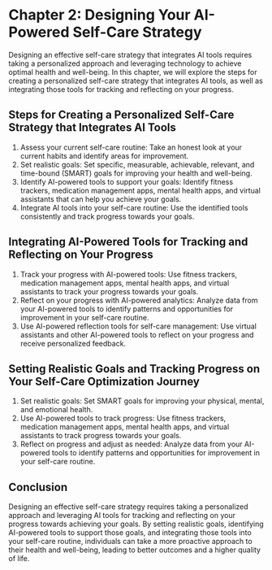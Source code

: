 Chapter 2: Designing Your AI-Powered Self-Care Strategy
=======================================================

Designing an effective self-care strategy that integrates AI tools requires taking a personalized approach and leveraging technology to achieve optimal health and well-being. In this chapter, we will explore the steps for creating a personalized self-care strategy that integrates AI tools, as well as integrating those tools for tracking and reflecting on your progress.

Steps for Creating a Personalized Self-Care Strategy that Integrates AI Tools
-----------------------------------------------------------------------------

1. Assess your current self-care routine: Take an honest look at your current habits and identify areas for improvement.
2. Set realistic goals: Set specific, measurable, achievable, relevant, and time-bound (SMART) goals for improving your health and well-being.
3. Identify AI-powered tools to support your goals: Identify fitness trackers, medication management apps, mental health apps, and virtual assistants that can help you achieve your goals.
4. Integrate AI tools into your self-care routine: Use the identified tools consistently and track progress towards your goals.

Integrating AI-Powered Tools for Tracking and Reflecting on Your Progress
-------------------------------------------------------------------------

1. Track your progress with AI-powered tools: Use fitness trackers, medication management apps, mental health apps, and virtual assistants to track your progress towards your goals.
2. Reflect on your progress with AI-powered analytics: Analyze data from your AI-powered tools to identify patterns and opportunities for improvement in your self-care routine.
3. Use AI-powered reflection tools for self-care management: Use virtual assistants and other AI-powered tools to reflect on your progress and receive personalized feedback.

Setting Realistic Goals and Tracking Progress on Your Self-Care Optimization Journey
------------------------------------------------------------------------------------

1. Set realistic goals: Set SMART goals for improving your physical, mental, and emotional health.
2. Use AI-powered tools to track progress: Use fitness trackers, medication management apps, mental health apps, and virtual assistants to track progress towards your goals.
3. Reflect on progress and adjust as needed: Analyze data from your AI-powered tools to identify patterns and opportunities for improvement in your self-care routine.

Conclusion
----------

Designing an effective self-care strategy requires taking a personalized approach and leveraging AI tools for tracking and reflecting on your progress towards achieving your goals. By setting realistic goals, identifying AI-powered tools to support those goals, and integrating those tools into your self-care routine, individuals can take a more proactive approach to their health and well-being, leading to better outcomes and a higher quality of life.

